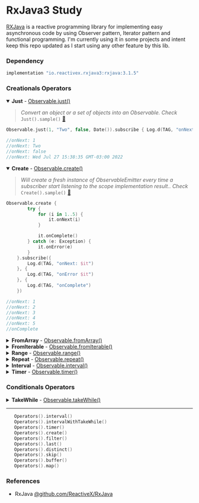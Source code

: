 # RxJava3 Study

[RXJava](https://reactivex.io/documentation/operators.html) is a reactive programming library for implementing easy asynchronous code by using Observer pattern, Iterator pattern and functional programming. I'm currently using it in some projects and intent keep this repo updated as I start using any other feature by this lib.

### Dependency
```gradle
implementation "io.reactivex.rxjava3:rxjava:3.1.5"
```

### Creationals Operators

<details open><summary><b>Just</b> - <a href="https://reactivex.io/documentation/operators/just.html">Observable.just()</a> </summary>

> _Convert an object or a set of objects into an Observable. Check_ <code>Just().sample()</code> [📌](src/main/java/com/vansuita/rxjava/operators/creational/Just.kt)

```kotlin
Observable.just(1, "Two", false, Date()).subscribe { Log.d(TAG, "onNext: $it") }

//onNext: 1
//onNext: Two
//onNext: false
//onNext: Wed Jul 27 15:38:35 GMT-03:00 2022
```

</details>

<details open><summary><b>Create</b> - <a href="https://reactivex.io/documentation/operators/create.html">Observable.create()</a> </summary>

> _Will create a fresh instance of ObservableEmitter every time a subscriber start listening to the scope implementation result.. Check_ <code>Create().sample()</code> [📌](src/main/java/com/vansuita/rxjava/operators/creational/Create.kt)

```kotlin
Observable.create {
        try {
            for (i in 1..5) {
                it.onNext(i)
            }

            it.onComplete()
        } catch (e: Exception) {
            it.onError(e)
        }
    }.subscribe({
        Log.d(TAG, "onNext: $it")
    }, {
        Log.d(TAG, "onError $it")
    }, {
        Log.d(TAG, "onComplete")
    })

//onNext: 1
//onNext: 2
//onNext: 3
//onNext: 4
//onNext: 5
//onComplete
```

</details>


<details><summary><b>FromArray</b> - <a href="https://reactivex.io/documentation/operators/from.html">Observable.fromArray()</a> </summary>

> _Converts an array into an Observable that emits those items. Check_ <code>FromArray().sample()</code> [📌](src/main/java/com/vansuita/rxjava/operators/creational/FromArray.kt)

```kotlin
Observable.fromArray("First", "Second", "Third").subscribe { Log.d(TAG, "onNext: $it") }

//onNext: First
//onNext: Second
//onNext: Third
```

</details>


<details><summary><b>FromIterable</b> - <a href="https://reactivex.io/documentation/operators/from.html">Observable.fromIterable()</a> </summary>

> _Converts an collection into an Observable that emits the items as sequence. Check_ <code>FromIterable().sample()</code> [📌](src/main/java/com/vansuita/rxjava/operators/creational/FromIterable.kt)

```kotlin
Observable.fromIterable(listOf("One", "Two", "Three")).subscribe { Log.d(TAG, "onNext: $it") }

//onNext: One
//onNext: Two
//onNext: Three
```
</details>

<details><summary><b>Range</b> - <a href="https://reactivex.io/documentation/operators/range.html">Observable.range()</a> </summary>

> _Returns an Observable that emits a sequence of Integers within a specified range. Check_ <code>Range().sample()</code> [📌](src/main/java/com/vansuita/rxjava/operators/creational/Range.kt)

```kotlin
Observable.range(5, 3).subscribe { Log.d(TAG, "onNext: $it") }

// onNext: 5
// onNext: 6
// onNext: 7
```
</details>

<details><summary><b>Repeat</b> - <a href="https://reactivex.io/documentation/operators/repeat.html">Observable.repeat()</a> </summary>

> _Returns an Observable that repeats the sequence of items emitted by the current Observable at most count times. Check_ <code>Repeat().sample()</code> [📌](src/main/java/com/vansuita/rxjava/operators/creational/Repeat.kt)

```kotlin
Observable.just("My Text").repeat(2).subscribe { Log.d(TAG, "onNext: $it") }

//onNext: My Text
//onNext: My Text
```
</details>

<details><summary><b>Interval</b> - <a href="https://reactivex.io/documentation/operators/interval.html">Observable.interval()</a> </summary>

> _Emits a sequential number every specified interval of time. On Android devices works even in background. Check_ <code>Interval().sample()</code> [📌](src/main/java/com/vansuita/rxjava/operators/creational/Interval.kt)

```kotlin
Observable.interval(1, TimeUnit.SECONDS).subscribe { Log.d(TAG, "onNext: Hit") }

//onNext: Hit
//onNext: Hit
//onNext: Hit
//onNext: Hit
//onNext: Hit
//onNext: Hit
//... and continues
```
</details>


<details><summary><b>Timer</b> - <a href="https://reactivex.io/documentation/operators/timer.html">Observable.timer()</a> </summary>

> _Emits one single time after a specified delay. Check_ <code>Timer().sample()</code> [📌](src/main/java/com/vansuita/rxjava/operators/creational/Timer.kt)

```kotlin
Observable.timer(2, TimeUnit.SECONDS).subscribe { Log.d(TAG, "onNext: delayed by 2 seconds") }

//onNext: delayed by 2 seconds
```
</details>


### Conditionals Operators

<details><summary><b>TakeWhile</b> - <a href="https://reactivex.io/documentation/operators/takewhile.html">Observable.takeWhile()</a> </summary>

> _While the condition is satisfied, emits the items by the Observable. Check_ <code>TakeWhile().sample()</code> [📌](src/main/java/com/vansuita/rxjava/operators/conditional/TakeWhile.kt)

```kotlin
Observable
    .interval(1, TimeUnit.SECONDS)
    .takeWhile { it <= 3 }
    .subscribe { 
        Log.d(TAG, "onNext: $it - Hit")
    }

//onNext: 0 - Hit
//onNext: 1 - Hit
//onNext: 2 - Hit
//onNext: 3 - Hit
```
</details>


-----


```kotlin   
   Operators().interval()
   Operators().intervalWithTakeWhile()
   Operators().timer()
   Operators().create()
   Operators().filter()
   Operators().last()
   Operators().distinct()
   Operators().skip()
   Operators().buffer()
   Operators().map()
```

### References

- RxJava [@github.com/ReactiveX/RxJava](https://github.com/ReactiveX/RxJava)


